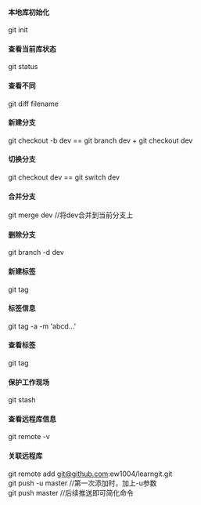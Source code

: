 #### 本地库初始化  
git init  
#### 查看当前库状态  
git status  
#### 查看不同  
git diff filename
#### 新建分支  
git checkout -b dev  ==  git branch dev + git checkout dev  
#### 切换分支  
git checkout dev  ==  git switch dev  
#### 合并分支  
git merge dev  //将dev合并到当前分支上  
#### 删除分支  
git branch -d dev  
#### 新建标签  
git tag <tag-name>  
#### 标签信息  
git tag -a <tag-name> -m 'abcd...'  
#### 查看标签  
git tag  
#### 保护工作现场  
git stash
#### 查看远程库信息  
git remote -v  
#### 关联远程库  
git remote add <name> git@github.com:ew1004/learngit.git  
git push -u <name> master //第一次添加时，加上-u参数  
git push <name> master //后续推送即可简化命令  

